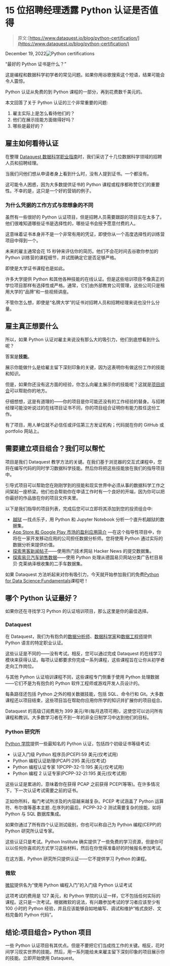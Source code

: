 # 15 位招聘经理透露 Python 认证是否值得

> 原文:[https://www.dataquest.io/blog/python-certification/](https://www.dataquest.io/blog/python-certification/)

December 19, 2022![Python certifications](../Images/5f72f89f6113c17fd6e595c50a345697.png)

“最好的 Python 证书是什么？”

这是编程和数据科学初学者的常见问题。如果你用谷歌搜索这个短语，结果可能会令人震惊。

Python 认证从免费的到 Python 课程的一部分，再到花费数千美元的。

本文回答了关于 Python 认证的三个非常重要的问题:

1.  雇主实际上是怎么看待他们的？
2.  他们在展示技能方面做得好吗？
3.  哪些是最好的？

## 雇主如何看待认证

在整理 [Dataquest 数据科学职业指南](https://www.dataquest.io/blog/data-science-career-guide/)时，我们采访了十几位数据科学领域的招聘人员和招聘经理。

当我们问他们想从申请者身上看到什么时，没有人提到证书。一个都没有。

这可能令人困惑，因为大多数提供证书的 Python 课程或程序都称赞它们的重要性。不幸的是，这只是一个好的营销的例子。

### 为什么凭据的工作方式与您想象的不同

虽然有一些很好的 Python 认证项目，但是招聘人员需要跟踪的项目实在太多了。他们很难知道哪些证书是选择性的，哪些证书会授予愿意付费的人。

这意味着证书本身并不是一个非常有用的凭证，即使你从一个高度选择性的训练营项目中得到一个。

未来的雇主通常会花 15 秒钟来评估你的简历。他们不会花时间去谷歌你参加的 Python 训练营的课程细节，并试图确定它是否足够严格。

即使是大学证书课程也是如此。

许多大学提供 Python 和其他各种技能的在线认证。但是这些培训项目不像真正的学位项目那样有选择性或严格。通常，它们由外部教育公司管理，这些公司只是租用大学的“品牌”和一些视频讲座。

不管你怎么想，即使是“名牌大学”的证书对招聘人员和招聘经理来说也没什么分量。

## 雇主真正想要什么

所以，如果 Python 认证对雇主来说没有那么大的吸引力，他们到底想看到什么呢？

答案是**技能**。

展示你能做什么是给雇主留下深刻印象的关键，因为这表明你有做这份工作的技能和知识。

但是，如果你还没有这方面的经验，你怎么向雇主展示你的技能呢？这就是[项目组合](https://www.dataquest.io/blog/career-guide-data-science-projects-portfolio/)可以帮助你的地方。

仔细想想，这是有道理的——你的项目是你可能还没有的工作经验的替身。与招聘经理可能没听说过的在线项目证书不同，你的项目组合证明你有能力胜任这份工作。

有了项目，用人单位就不必信任或评估第三方发证机构；代码就在你的 GitHub 或 portfolio 网站上。

## 需要建立项目组合？我们可以帮忙

项目是我们 Dataquest 教学方法的关键。在我们基于浏览器的交互式课程中，您将在编写代码的同时学习数据科学技能。然后你将把这些技能放在我们的指导项目中。

引导式项目可以帮助您在刚刚学到的技能和现实世界中必须从事的数据科学工作之间架起一座桥梁。他们也会帮助你在申请工作时有一个良好的开端，因为你可以把你最好的作品放在你的项目文件夹里。

以下是我们指导的项目列表，完成后您可以立即将其添加到您的投资组合中:

*   [越狱](https://www.dataquest.io/course/for-loops-and-conditional-statements-in-python/) —找点乐子，用 Python 和 Jupyter Notebook 分析一个直升机越狱的数据集。
*   [App Store 和 Google Play 市场的盈利应用简介](https://www.dataquest.io/course/python-functions-and-jupyter-notebook/) —在这个指导性项目中，你将在一家开发移动应用的公司担任数据分析师。您将使用 Python 通过实际的数据分析来提供价值。
*   [探索黑客新闻帖子](https://www.dataquest.io/course/python-for-data-science-intermediate/)——使用热门技术网站 Hacker News 的提交数据集。
*   [探索易贝汽车销售数据](https://www.dataquest.io/course/pandas-fundamentals/)——使用 Python 处理从德国易贝网站分类广告栏目易贝·克莱纳泽根收集的二手车数据集。

如果 Dataquest 方法听起来对你有吸引力，今天就开始参加我们的免费[Python for Data Science:Fundamentals](https://www.dataquest.io/course/python-for-data-science-fundamentals/)课程吧！

## 哪个 Python 认证最好？

如果你还在寻找学习 Python 的认证培训项目，那么这里是你的最佳选择。

### Dataquest

在 Dataquest，我们为有抱负的[数据分析师](https://www.dataquest.io/path/data-analyst/)、[数据科学家](https://www.dataquest.io/path/data-scientist/)和[数据工程师](https://www.dataquest.io/path/data-engineer/)提供 Python 语言的特定职业认证。

这些认证是不同的——没有考试。相反，您可以通过完成 Dataquest 的在线学习模块来获得认证。每项认证都要求你完成一系列课程，这些课程旨在让你从初学者走向工作岗位。

与其他 Python 认证培训课程不同，这些课程专门侧重于使用 Python 处理数据——它们不是为有抱负的 Python 软件工程师或游戏开发人员设计的。

每条路径还包括 Python 之外的相关数据技能，包括 SQL、命令行和 Git。大多数课程还以项目结束，这些项目旨在帮助你应用你所学的知识并扩展你的项目组合。

Dataquest 的高级订阅费用为 399 美元/年(每月选项可用)，这使您可以访问所有课程和教训。大多数学习者在不到一年的非全日制学习中达到他们的目标。

### Python 研究所

[Python 学院](https://pythoninstitute.org/certification/)提供一些最知名的 Python 认证，包括四个初级证书等级考试:

*   认证入门级 Python 程序员(PCEP):59 美元(仅考试用)
*   Python 编程认证助理(PCAP):295 美元(仅考试)
*   Python 编程认证专家 1(PCPP-32-1):195 美元(仅考试用)
*   Python 编程 2 认证专家(PCPP-32-2):195 美元(仅考试用)

这些认证是累进的，意味着你在获得 PCAP 之前获得 PCEP(等等)。在许多情况下，下一次认证考试需要之前的证书。

正如你所料，每门考试所涉及的内容越来越复杂。PCEP 考试涵盖了 Python 运算符、布尔值等基本主题..在序列的最后，PCPP-32-2 测试需要复杂的技能，如将 Python 与 SQL 数据库集成。

如果你通过了所有四个认证测试级别，你也可以称自己为 Python 编程(CEPP)的 Python 研究所认证专家。

这些认证只是考试。Python Institute 确实提供了一些免费的学习资源，但是你可以以任何你喜欢的方式学习这些材料，然后在你觉得准备好的时候报名参加考试。

在这方面，Python 研究所只提供认证——它不提供学习 Python 的课程。

### 微软

[微软](https://docs.microsoft.com/en-us/learn/certifications/exams/98-381)提供名为“使用 Python 编程入门”的入门级 Python 认证考试

这项考试的费用是 127 美元，和 Python 学院的认证一样，它不包括任何实际的课程。这只是一次考试。根据微软的说法，有兴趣参加考试的学习者应该至少有 100 小时的 Python 经验，并且应该能够自如地编写、调试和维护“格式良好、文档完备的 Python 代码”。

## 结论:项目组合> Python 项目

一些 Python 认证项目有其优点。但是不要把它们当成找工作的关键。相反，花时间学习现实世界的技能。然后，用一系列能给未来雇主留下深刻印象的项目展示你的技能。立即开始使用 Dataquest。
